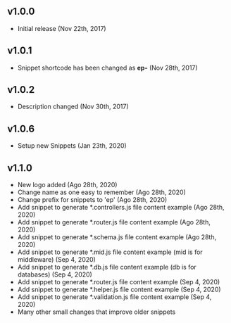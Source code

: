 ## v1.0.0

- Initial release (Nov 22th, 2017)

## v1.0.1

- Snippet shortcode has been changed as **ep-** (Nov 28th, 2017)

## v1.0.2

- Description changed (Nov 30th, 2017)

## v1.0.6

- Setup new Snippets (Jan 23th, 2020)

## v1.1.0

- New logo added (Ago 28th, 2020)
- Change name as one easy to remember (Ago 28th, 2020)
- Change prefix for snippets to 'ep' (Ago 28th, 2020)
- Add snippet to generate \*.controllers.js file content example (Ago 28th, 2020)
- Add snippet to generate \*.router.js file content example (Ago 28th, 2020)
- Add snippet to generate \*.schema.js file content example (Ago 28th, 2020)
- Add snippet to generate \*.mid.js file content example (mid is for middleware) (Sep 4, 2020)
- Add snippet to generate \*.db.js file content example (db is for databases) (Sep 4, 2020)
- Add snippet to generate \*.router.js file content example (Sep 4, 2020)
- Add snippet to generate \*.helper.js file content example (Sep 4, 2020)
- Add snippet to generate \*.validation.js file content example (Sep 4, 2020)
- Many other small changes that improve older snippets

